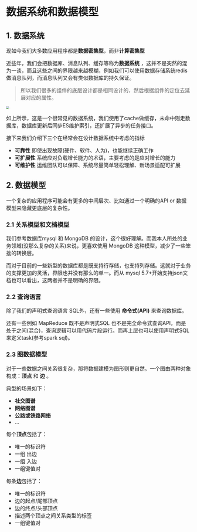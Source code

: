 # 数据系统和数据模型

## 1. 数据系统

现如今我们大多数应用程序都是**数据密集型**，而非**计算密集型** 

近些年，我们会把数据库、消息队列、缓存等称为**数据系统** ，这并不是突然的混为一谈，而且这些之间的界限越来越模糊，例如我们可以使用数据存储系统redis做消息队列，而消息队列又会有类似数据库的持久保证。

>  所以我们很多的组件的底层设计都是相同设计的，然后根据组件的定位去延展对应的属性。

<img src="http://qiniu.itliusir.com/ddia1.png" style="zoom:50%;" />

如上所示，这是一个很常见的数据系统，我们使用了cache做缓存，未命中则走数据库，数据库更新后同步ES维护索引，还扩展了异步的任务接口。

接下来我们介绍下三个在经常会在设计数据系统中考虑的指标

- **可靠性** 即使出现故障(硬件、软件、人为)，也能继续正确工作
- **可扩展性** 系统应对负载增长能力的术语，主要考虑的是应对增长的能力
- **可维护性** 运维团队可以保障、系统尽量简单轻松理解、新场景适配可扩展



## 2. 数据模型

一个复杂的应用程序可能会有更多的中间层次、比如通过一个明确的API or 数据模型来隐藏更底层的复杂性。

### 2.1 关系模型和文档模型

我们参考数据库mysql 和 MongoDB 的设计，这个很好理解。而我本人所处的业务领域(没那么复杂的关系)来说，更喜欢使用 MongoDB 这种模型，减少了一些笨拙的转换层。

而对于目前的一些新型的数据库都是既支持行存储，也支持列存储。这就对于业务的支撑更加的灵活，界限也并没有那么的单一。而从 mysql 5.7+开始支持json文档也可以看出，这两者并不是明确的界限。

### 2.2 查询语言

除了我们的声明式查询语言 SQL外，还有一些使用 **命令式(API)** 来查询数据库。

还有一些例如 MapReduce 既不是声明式SQL 也不是完全命令式查询API，而是处于之间(混合)，查询逻辑可以用代码片段运行。而再上层也可以使用声明式SQL来定义task(参考spark sql)。

### 2.3 图数据模型

对于一些数据之间关系很复杂，那将数据建模为图形则更自然。一个图由两种对象构成：**顶点** 和 **边** 。

典型的场景如下：

- **社交图谱**
- **网络图谱**
- **公路或铁路网络**
- ...

每个**顶点**包括了：

- 唯一的标识符
- 一组 出边
- 一组 入边
- 一组键值对

每条**边**包括了：

- 唯一的标识符
- 边的起点/尾部顶点
- 边的终点/头部顶点
- 描述两个顶点之间关系类型的标签
- 一组键值对